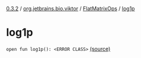 [0.3.2](../../index.md) / [org.jetbrains.bio.viktor](../index.md) / [FlatMatrixOps](index.md) / [log1p](.)

# log1p

`open fun log1p(): <ERROR CLASS>` [(source)](https://github.com/JetBrains-Research/viktor/blob/0.3.2/src/main/kotlin/org/jetbrains/bio/viktor/StridedMatrix.kt#L112)